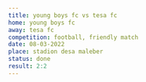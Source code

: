 ```yaml
---
title: young boys fc vs tesa fc
home: young boys fc
away: tesa fc
competition: football, friendly match
date: 08-03-2022
place: stadion desa maleber
status: done
result: 2:2
---
```

